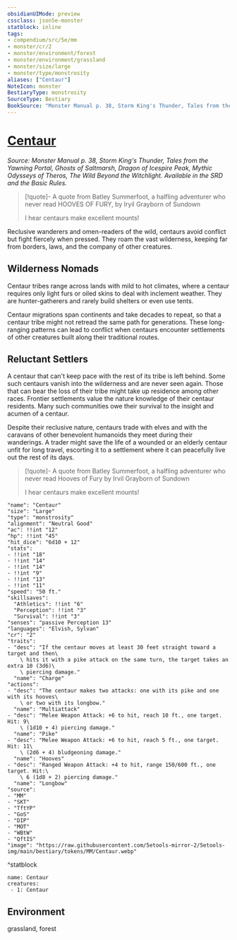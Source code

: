 ```yaml
---
obsidianUIMode: preview
cssclass: json5e-monster
statblock: inline
tags:
- compendium/src/5e/mm
- monster/cr/2
- monster/environment/forest
- monster/environment/grassland
- monster/size/large
- monster/type/monstrosity
aliases: ["Centaur"]
NoteIcon: monster
BestiaryType: monstrosity
SourceType: Bestiary
BookSource: "Monster Manual p. 38, Storm King's Thunder, Tales from the Yawning Portal, Ghosts of Saltmarsh, Dragon of Icespire Peak, Mythic Odysseys of Theros, The Wild Beyond the Witchlight. Available in the SRD and the Basic Rules."
---
```

# [Centaur](2-Mechanics/CLI/bestiary/monstrosity/centaur.md)
*Source: Monster Manual p. 38, Storm King's Thunder, Tales from the Yawning Portal, Ghosts of Saltmarsh, Dragon of Icespire Peak, Mythic Odysseys of Theros, The Wild Beyond the Witchlight. Available in the SRD and the Basic Rules.*  

> [!quote]- A quote from Batley Summerfoot, a halfling adventurer who never read HOOVES OF FURY, by Iryil Grayborn of Sundown  
> 
> I hear centaurs make excellent mounts!

Reclusive wanderers and omen-readers of the wild, centaurs avoid conflict but fight fiercely when pressed. They roam the vast wilderness, keeping far from borders, laws, and the company of other creatures.

## Wilderness Nomads

Centaur tribes range across lands with mild to hot climates, where a centaur requires only light furs or oiled skins to deal with inclement weather. They are hunter-gatherers and rarely build shelters or even use tents.

Centaur migrations span continents and take decades to repeat, so that a centaur tribe might not retread the same path for generations. These long-ranging patterns can lead to conflict when centaurs encounter settlements of other creatures built along their traditional routes.

## Reluctant Settlers

A centaur that can't keep pace with the rest of its tribe is left behind. Some such centaurs vanish into the wilderness and are never seen again. Those that can bear the loss of their tribe might take up residence among other races. Frontier settlements value the nature knowledge of their centaur residents. Many such communities owe their survival to the insight and acumen of a centaur.

Despite their reclusive nature, centaurs trade with elves and with the caravans of other benevolent humanoids they meet during their wanderings. A trader might save the life of a wounded or an elderly centaur unfit for long travel, escorting it to a settlement where it can peacefully live out the rest of its days.

> [!quote]- A quote from Batley Summerfoot, a halfling adventurer who never read Hooves of Fury by Irvil Grayborn of Sundown  
> 
> I hear centaurs make excellent mounts!


```statblock
"name": "Centaur"
"size": "Large"
"type": "monstrosity"
"alignment": "Neutral Good"
"ac": !!int "12"
"hp": !!int "45"
"hit_dice": "6d10 + 12"
"stats":
- !!int "18"
- !!int "14"
- !!int "14"
- !!int "9"
- !!int "13"
- !!int "11"
"speed": "50 ft."
"skillsaves":
  "Athletics": !!int "6"
  "Perception": !!int "3"
  "Survival": !!int "3"
"senses": "passive Perception 13"
"languages": "Elvish, Sylvan"
"cr": "2"
"traits":
- "desc": "If the centaur moves at least 30 feet straight toward a target and then\
    \ hits it with a pike attack on the same turn, the target takes an extra 10 (3d6)\
    \ piercing damage."
  "name": "Charge"
"actions":
- "desc": "The centaur makes two attacks: one with its pike and one with its hooves\
    \ or two with its longbow."
  "name": "Multiattack"
- "desc": "Melee Weapon Attack: +6 to hit, reach 10 ft., one target. Hit: 9\
    \ (1d10 + 4) piercing damage."
  "name": "Pike"
- "desc": "Melee Weapon Attack: +6 to hit, reach 5 ft., one target. Hit: 11\
    \ (2d6 + 4) bludgeoning damage."
  "name": "Hooves"
- "desc": "Ranged Weapon Attack: +4 to hit, range 150/600 ft., one target. Hit:\
    \ 6 (1d8 + 2) piercing damage."
  "name": "Longbow"
"source":
- "MM"
- "SKT"
- "TftYP"
- "GoS"
- "DIP"
- "MOT"
- "WBtW"
- "QftIS"
"image": "https://raw.githubusercontent.com/5etools-mirror-2/5etools-img/main/bestiary/tokens/MM/Centaur.webp"
```
^statblock

```encounter-table
name: Centaur
creatures:
 - 1: Centaur
```

## Environment

grassland, forest